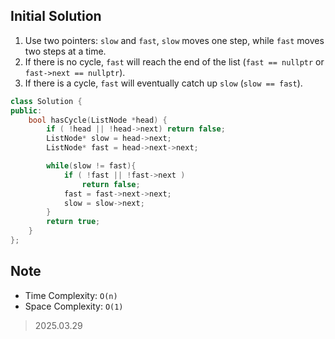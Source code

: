 ## Initial Solution
1. Use two pointers: `slow` and `fast`, `slow` moves one step, while `fast` moves two steps at a time.
2. If there is no cycle, `fast` will reach the end of the list (`fast == nullptr` or `fast->next == nullptr`).
3. If there is a cycle, `fast` will eventually catch up `slow` (`slow == fast`).


```cpp
class Solution {
public:
    bool hasCycle(ListNode *head) {
        if ( !head || !head->next) return false;
        ListNode* slow = head->next;
        ListNode* fast = head->next->next;

        while(slow != fast){
            if ( !fast || !fast->next )
                return false;
            fast = fast->next->next;
            slow = slow->next;
        }
        return true;
    }
};
```
## Note
- Time Complexity: `O(n)`
- Space Complexity: `O(1)`

> 2025.03.29

